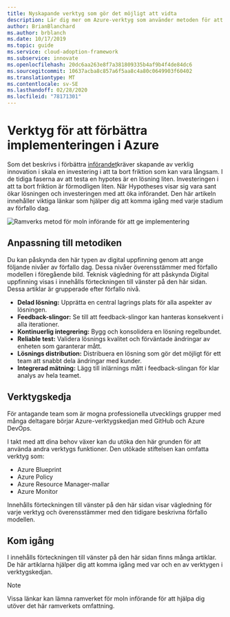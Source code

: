 ```yaml
---
title: Nyskapande verktyg som gör det möjligt att vidta
description: Lär dig mer om Azure-verktyg som använder metoden för att ta bort friktion och förbättra användningen stegvis som Hypotheses vuxen.
author: BrianBlanchard
ms.author: brblanch
ms.date: 10/17/2019
ms.topic: guide
ms.service: cloud-adoption-framework
ms.subservice: innovate
ms.openlocfilehash: 20dc6aa263e8f7a381809335b4af9b4f4de84dc6
ms.sourcegitcommit: 10637acba8c857a6f5aa8c4a80c0649903f60402
ms.translationtype: MT
ms.contentlocale: sv-SE
ms.lasthandoff: 02/28/2020
ms.locfileid: "78171301"
---
```

# <a name="tools-to-empower-adoption-in-azure"></a>Verktyg för att förbättra implementeringen i Azure

Som det beskrivs i förbättra [införandet](../considerations/ci-cd.md)kräver skapande av verklig innovation i skala en investering i att ta bort friktion som kan vara långsam. I de tidiga faserna av att testa en hypotes är en lösning liten. Investeringen i att ta bort friktion är förmodligen liten. När Hypotheses visar sig vara sant ökar lösningen och investeringen med att öka införandet. Den här artikeln innehåller viktiga länkar som hjälper dig att komma igång med varje stadium av förfallo dag.

![Ramverks metod för moln införande för att ge implementering](../../_images/innovate/empower-adoption-maturity.png)

## <a name="alignment-to-the-methodology"></a>Anpassning till metodiken

Du kan påskynda den här typen av digital uppfinning genom att ange följande nivåer av förfallo dag. Dessa nivåer överensstämmer med förfallo modellen i föregående bild. Teknisk vägledning för att påskynda Digital uppfinning visas i innehålls förteckningen till vänster på den här sidan. Dessa artiklar är grupperade efter förfallo nivå.

- **Delad lösning:** Upprätta en central lagrings plats för alla aspekter av lösningen.
- **Feedback-slingor:** Se till att feedback-slingor kan hanteras konsekvent i alla iterationer.
- **Kontinuerlig integrering:** Bygg och konsolidera en lösning regelbundet.
- **Reliable test:** Validera lösnings kvalitet och förväntade ändringar av enheten som garanterar mått.
- **Lösnings distribution:** Distribuera en lösning som gör det möjligt för ett team att snabbt dela ändringar med kunder.
- **Integrerad mätning:** Lägg till inlärnings mått i feedback-slingan för klar analys av hela teamet.

## <a name="toolchain"></a>Verktygskedja

För antagande team som är mogna professionella utvecklings grupper med många deltagare börjar Azure-verktygskedjan med GitHub och Azure DevOps.

I takt med att dina behov växer kan du utöka den här grunden för att använda andra verktygs funktioner. Den utökade stiftelsen kan omfatta verktyg som:

- Azure Blueprint
- Azure Policy
- Azure Resource Manager-mallar
- Azure Monitor

Innehålls förteckningen till vänster på den här sidan visar vägledning för varje verktyg och överensstämmer med den tidigare beskrivna förfallo modellen.

## <a name="get-started"></a>Kom igång

I innehålls förteckningen till vänster på den här sidan finns många artiklar. De här artiklarna hjälper dig att komma igång med var och en av verktygen i verktygskedjan.

> [!NOTE]
> Vissa länkar kan lämna ramverket för moln införande för att hjälpa dig utöver det här ramverkets omfattning.
